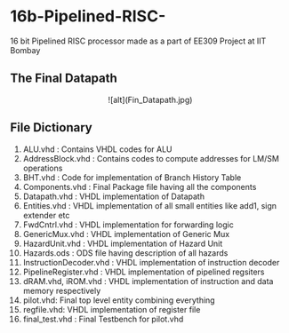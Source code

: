 # 16b-Pipelined-RISC-
16 bit Pipelined RISC processor made as a part of EE309 Project at IIT Bombay
## The Final Datapath 
<center>
![alt](Fin_Datapath.jpg)
</center>

## File Dictionary
1. ALU.vhd : Contains VHDL codes for ALU
2. AddressBlock.vhd : Contains codes to compute addresses for LM/SM operations
3. BHT.vhd : Code for implementation of Branch History Table
4. Components.vhd : Final Package file having all the components
5. Datapath.vhd : VHDL implementation of Datapath
6. Entities.vhd : VHDL implementation of all small entities like add1, sign extender etc
7. FwdCntrl.vhd : VHDL implementation for forwarding logic
8. GenericMux.vhd : VHDL implementation of Generic Mux 
9. HazardUnit.vhd : VHDL implementation of Hazard Unit
10. Hazards.ods : ODS file having description of all hazards
11. InstructionDecoder.vhd : VHDL implementation of instruction decoder
12. PipelineRegister.vhd : VHDL implementation of pipelined regsiters
13. dRAM.vhd, iROM.vhd : VHDL implementation of instruction and data memory respectively
14. pilot.vhd: Final top level entity combining everything
15. regfile.vhd: VHDL implementation of register file
16. final_test.vhd : Final Testbench for pilot.vhd
